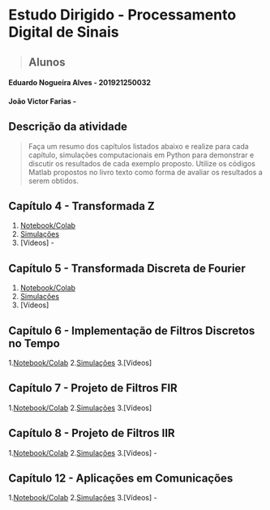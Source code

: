 # Estudo Dirigido - Processamento Digital de Sinais

> ## Alunos

 #### Eduardo Nogueira Alves - 201921250032
 #### João Victor Farias - 

## Descrição da atividade

> Faça um resumo dos capítulos listados abaixo e realize para cada capítulo, simulações computacionais em Python para demonstrar e discutir os resultados de cada exemplo proposto. Utilize os códigos Matlab propostos no livro texto como forma de avaliar os resultados a serem obtidos.

## Capítulo 4 - Transformada Z

1. [Notebook/Colab](https://colab.research.google.com/drive/17G9JwQhO9D7XNa5QNJ2A4PYR9YM3_Gns#scrollTo=ER7tkhLZw0zq)
2. [Simulações](https://colab.research.google.com/drive/1VgRZFB206sW7Jjq2niA8N59-YdNG3LWb#scrollTo=pxTsyJIw0lBZ)
3. [Vídeos] - 

## Capítulo 5 - Transformada Discreta de Fourier

1. [Notebook/Colab](https://colab.research.google.com/drive/1h1eVI5sNxaLOqMhE5FKwjRdizkUzHmo8#scrollTo=xqJDrtDshMRe)
2. [Simulações](https://colab.research.google.com/drive/1CvKrF_LY_A1PzrFdmrrSVsBdOC0UVLQn#scrollTo=e_BhSTgykGi3)
3. [Vídeos] 

## Capítulo 6 - Implementação de Filtros Discretos no Tempo

1.[Notebook/Colab](https://colab.research.google.com/drive/10CNMv7FHq3v5TMEFPrusRXJFBQ2FTQYG#scrollTo=iCGNL-VY7lFV)
2.[Simulações](https://colab.research.google.com/drive/1QEbpwtfCoawWUG_e-kUiLnCnjNguEZ1z#scrollTo=2u5-AHC_Bl60)
3.[Vídeos] 

## Capítulo 7 - Projeto de Filtros FIR

1.[Notebook/Colab](https://colab.research.google.com/drive/1b4Sz5C0DFQK4hMGCWSjsTGOYWkDYIOtk#scrollTo=qDZQT9VSJ1sm)
2.[Simulações](https://colab.research.google.com/drive/1WhbWrCS4_2aIqFPX6d-1yhoddIhy26Ft#scrollTo=dbDCvJA7LnSp)
3.[Vídeos]

## Capítulo 8 - Projeto de Filtros IIR

1.[Notebook/Colab](https://colab.research.google.com/drive/1VezX-pvTloPX-j4OP-i_fawXhlzBSE9Z#scrollTo=yvmwNeN6djMw)
2.[Simulações](https://colab.research.google.com/drive/1gM2vU_2p5bs5g-kr4HMabAmoqtuM8NAS#scrollTo=HlaE-yUlg4iO)
3.[Vídeos] -

## Capítulo 12 - Aplicações em Comunicações

1.[Notebook/Colab](https://colab.research.google.com/drive/1lpEdEZB9sfYMWWmykdxN1zS55xPr5MlF#scrollTo=kPJEQbjejpML)
2.[Simulações](https://colab.research.google.com/drive/19E-CGavl-dCJ8poaoaXj8FtGqLbJvxXq#scrollTo=jNgGcPuykTXS)
3.[Vídeos] -